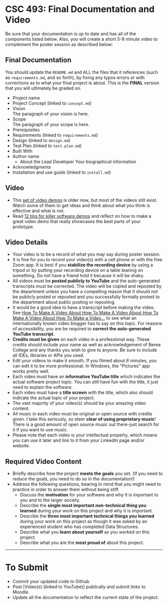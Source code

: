 # CSC 493: Final Documentation and Video

Be sure that your documentation is up to date and has all of the components listed below. Also, you will create a short 5-8 minute video to 
complement the poster session as described below:

## Final Documentation

You should update the <code>README.md</code> and ALL the files that it references (such as <code>requirements.md</code>, and so forth), by fixing 
any typos errors or with corrections as to what your final project is about. This is the **FINAL** version that you will ultimately be graded on.


- Project name
- Project Concept (linked to <code>concept.md</code>)
- Vision<br>
The paragraph of your vision is here.
- Scope<br>
The paragraph of your scope is here.
- Prerequisites
- Requirements (linked to <code>requirements.md</code>)
- Design (linked to <code>design.md</code>)
- Test Plan (linked to <code>test.plan.md</code>)
- Built With
- Author name
  - About the Lead Developer
  Your biographical information 
- Acknowledgments
- Installation and use guide (linked to <code>install.md</code>)

## Video
- This [set of video demos](http://cs.berea.edu/courses/csc493-older/schedule.html) is older now, but most of the videos still exist. Watch some of them to get ideas and think about what you think is effective and what is not.
- Read [12 tips for killer software demos](https://www.cio.com/article/3074817/12-tips-for-killer-software-demos.html) and reflect on how to make a great video demo that really showcases the best parts of your prototype.

## Video Details
- Your video is to be a record of what you may say during poster session.
- It is fine for you to record your video(s) with a cell phone or with the free Zoom app. It is best if you **stabilize the recording device** by using a tripod or by putting your recording device on a table leaning on something. Do not have a friend hold it because it will be shaky.
- All videos must be **posted publicly to YouTube** and the auto-generated transcripts must be corrected. The video will be copied and reposted by the department unless you have a compelling reason that it should not be publicly posted or reposted and you successfully formally protest to the department about public posting or reposting.
- It would be a good idea to have a transcript before making the video. See [How To Make A Video About How To Make A Video About How To Make A
Video About How To Make a Video...](https://www.youtube.com/watch?v=4gZ5rsAHMl4 ) to see what an internationally known video blogger has to say on this topic. For reasons of accessibility, you are be required to **correct the auto-generated YouTube transcript**.
- **Credits must be given** on each video in a professional way. These credits should include your name as well as acknowledgement of Berea College and any thanks you wish to give to anyone. Be sure to include all IDEs, libraries or APIs you used.
- Edit your videos to make it smooth. If you filmed about 8 minutes, you can edit it to be more professional. In Windows, the "Pictures" app works pretty well.
- Each video must have an **informative YouTube title** which indicates the actual software project topic. You can still have fun with the title, it just need to explain the software.
- Each video must have a **title screen** with the title, which also should indicate the actual topic of your project.
- The vast majority of your video(s) should be your amazing video content.
- All music in each video must be original or open source with credits given. I take this seriously, so steer **clear of using proprietary music**! There is a good amount of open source music out there-just search for it if you want to use music.
- Please note that each video is your intellectual property, which means you can use it later and link to it from your LinkedIn page and/or website.

## Required Video Content
- Briefly describe how the project **meets the goals** you set. (If you need to reduce the goals, you need to do so in the documentation!)
- Address the following questions, bearing in mind that you might need to practice in order to answer them without being stiff.
  - Discuss the **motivation** for your software and why it is important to you and to the larger society.
  - Describe the **single most important non-technical thing you learned** during your work on this project and why it is important.
  - Describe the **three most important technical things you learned** during your work on this project as though it was asked by an experienced student who has completed Data Structures.
  - Describe what you **learn about yourself** as you worked on this project.
  - Describe what you are the **most proud of** about this project.

---
# To Submit
  - Commit your updated code to Github.
  - Post [Video(s) (linked to YouTube)] publically and submit links to Moodle.
  - Update all the documentation to reflect the current state of the project.
 
